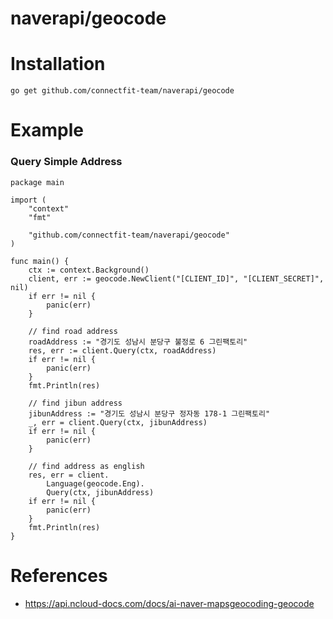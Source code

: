 # naverapi/geocode

# Installation

`go get github.com/connectfit-team/naverapi/geocode`

# Example

### Query Simple Address

```golang
package main

import (
	"context"
	"fmt"

	"github.com/connectfit-team/naverapi/geocode"
)

func main() {
	ctx := context.Background()
	client, err := geocode.NewClient("[CLIENT_ID]", "[CLIENT_SECRET]", nil)
	if err != nil {
		panic(err)
	}

	// find road address
	roadAddress := "경기도 성남시 분당구 불정로 6 그린팩토리"
	res, err := client.Query(ctx, roadAddress)
	if err != nil {
		panic(err)
	}
	fmt.Println(res)
	
	// find jibun address
	jibunAddress := "경기도 성남시 분당구 정자동 178-1 그린팩토리"
	_, err = client.Query(ctx, jibunAddress)
	if err != nil {
		panic(err)
	}
	
	// find address as english
	res, err = client.
		Language(geocode.Eng).
		Query(ctx, jibunAddress)
	if err != nil {
		panic(err)
	}
	fmt.Println(res)
}
```

# References

* https://api.ncloud-docs.com/docs/ai-naver-mapsgeocoding-geocode

